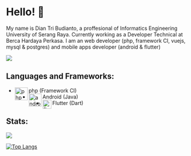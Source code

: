 <h1 align='left'>Hello! 👋</h1>

My name is Dian Tri Budianto, a proffesional of Informatics Engineering University of Serang Raya. Currently working as a Developer Technical at Berca Hardaya Perkasa.
I am an web developer (php, framework CI, vuejs, mysql & postgres) and mobile apps developer (android & flutter)

![](https://komarev.com/ghpvc/?username=dyanzzz&color=green)

## Languages and Frameworks:
- php (Framework CI) <img align="left" alt="php" width="35px" src="https://upload.wikimedia.org/wikipedia/commons/thumb/2/27/PHP-logo.svg/1200px-PHP-logo.svg.png"/>
- Android (Java) <img align="left" alt="android" width="35px" src="https://source.android.com/setup/images/Android_symbol_green_RGB.png"/>
- Flutter (Dart) <img align="left" alt="flutter" width="24px" src="https://cdn.iconscout.com/icon/free/png-256/flutter-2038877-1720090.png"/>

## Stats:
<img src="https://github-readme-stats.vercel.app/api?username=dyanzzz&show_icons=true&theme=tokyonight">

[![Top Langs](https://github-readme-stats.vercel.app/api/top-langs/?username=dyanzzz&layout=compact&theme=tokyonight)](https://github.com/anuraghazra/github-readme-stats)
